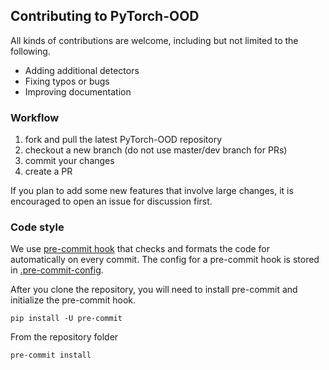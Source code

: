 ## Contributing to PyTorch-OOD

All kinds of contributions are welcome, including but not limited to the following.

- Adding additional detectors 
- Fixing typos or bugs
- Improving documentation

### Workflow

1. fork and pull the latest PyTorch-OOD repository
2. checkout a new branch (do not use master/dev branch for PRs)
3. commit your changes
4. create a PR


If you plan to add some new features that involve large changes, it is encouraged to open an issue for discussion first.


### Code style

We use [pre-commit hook](https://pre-commit.com/) that checks and formats the code for automatically on every commit.
The config for a pre-commit hook is stored in [.pre-commit-config](./.pre-commit-config.yaml).

After you clone the repository, you will need to install pre-commit and initialize the pre-commit hook.

```shell
pip install -U pre-commit
```

From the repository folder

```shell
pre-commit install
```
